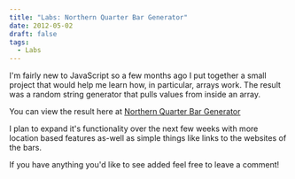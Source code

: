 ```yaml
---
title: "Labs: Northern Quarter Bar Generator"
date: 2012-05-02
draft: false
tags:
  - Labs
---
```

I'm fairly new to JavaScript so a few months ago I put together a small project that would help me learn how, in particular, arrays work. The result was a random string generator that pulls values from inside an array.

You can view the result here at [Northern Quarter Bar Generator](/labs/nq-bar-generator)

I plan to expand it's functionality over the next few weeks with more location based features as-well as simple things like links to the websites of the bars.

If you have anything you'd like to see added feel free to leave a comment!
